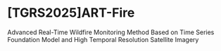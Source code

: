 # [TGRS2025]ART-Fire
Advanced Real-Time Wildfire Monitoring Method Based on Time Series Foundation Model and High Temporal Resolution Satellite Imagery
